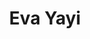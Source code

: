 ---
title:  "Eva Yayi"
metadate: "hide"
categories: [ Participant, UI ]
image: "/assets/images/placeholder.png"
---